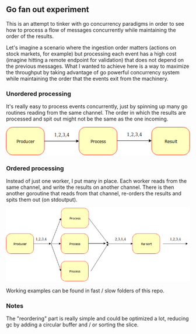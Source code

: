 ## Go fan out experiment

This is an attempt to tinker with go concurrency paradigms in order to see how to process a flow of messages concurrently while maintaining the order of the results.

Let's imagine a scenario where the ingestion order matters (actions on stock markets, for example) but processing each event has a high cost (imagine hitting a remote endpoint for validation) that does not depend on the previous messages. What I wanted to achieve here is a way to maximize the throughput by taking advantage of go powerful concurrency system while maintaining the order that the events exit from the machinery.

### Unordered processing

It's really easy to process events concurrently, just by spinning up many go routines reading from the same channel. The order in which the results are processed and spit out might not be the same as the one incoming.

![unordered](./images/slow.png)

### Ordered processing

Instead of just one worker, I put many in place. Each worker reads from the same channel, and write the results on another channel.
There is then another goroutine that reads from that channel, re-orders the results and spits them out (on stdoutput). 


![ordered](./images/fast.png)

Working examples can be found in fast / slow folders of this repo.

### Notes
The "reordering" part is really simple and could be optimized a lot, reducing gc by adding a circular buffer and / or sorting the slice.